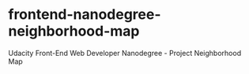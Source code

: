 # frontend-nanodegree-neighborhood-map
Udacity Front-End Web Developer Nanodegree - Project Neighborhood Map
